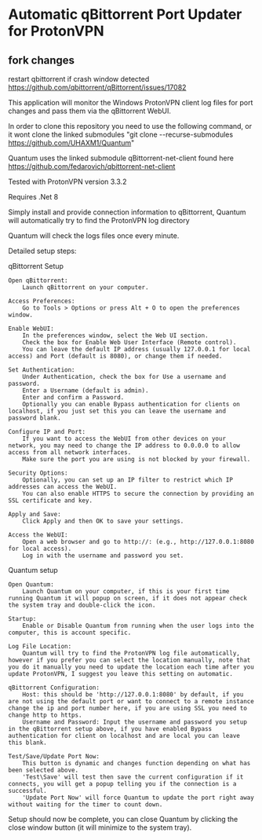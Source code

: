 # Automatic qBittorrent Port Updater for ProtonVPN

## fork changes
restart qbittorrent if crash window detected
https://github.com/qbittorrent/qBittorrent/issues/17082

This application will monitor the Windows ProtonVPN client log files for port changes and pass them via the qBittorrent WebUI.

In order to clone this repository you need to use the following command, or it wont clone the linked submodules
"git clone --recurse-submodules https://github.com/UHAXM1/Quantum"

Quantum uses the linked submodule qBittorrent-net-client found here
https://github.com/fedarovich/qbittorrent-net-client

Tested with ProtonVPN version 3.3.2

Requires .Net 8

Simply install and provide connection information to qBittorrent, Quantum will automatically try to find the ProtonVPN log directory

Quantum will check the logs files once every minute.

Detailed setup steps:

qBittorrent Setup

	Open qBittorrent:
		Launch qBittorrent on your computer.
 
	Access Preferences:
		Go to Tools > Options or press Alt + O to open the preferences window.

	Enable WebUI:
		In the preferences window, select the Web UI section.
		Check the box for Enable Web User Interface (Remote control).
		You can leave the default IP address (usually 127.0.0.1 for local access) and Port (default is 8080), or change them if needed.

	Set Authentication:
		Under Authentication, check the box for Use a username and password.
		Enter a Username (default is admin).
		Enter and confirm a Password.
		Optionally you can enable Bypass authentication for clients on localhost, if you just set this you can leave the username and password blank.

	Configure IP and Port:
		If you want to access the WebUI from other devices on your network, you may need to change the IP address to 0.0.0.0 to allow access from all network interfaces.
		Make sure the port you are using is not blocked by your firewall.

	Security Options:
		Optionally, you can set up an IP filter to restrict which IP addresses can access the WebUI.
		You can also enable HTTPS to secure the connection by providing an SSL certificate and key.

	Apply and Save:
		Click Apply and then OK to save your settings.

	Access the WebUI:
		Open a web browser and go to http://: (e.g., http://127.0.0.1:8080 for local access).
		Log in with the username and password you set.
	
Quantum setup

	Open Quantum:
		Launch Quantum on your computer, if this is your first time running Quantum it will popup on screen, if it does not appear check the system tray and double-click the icon.
		
	Startup:
		Enable or Disable Quantum from running when the user logs into the computer, this is account specific.
		
	Log File Location:
		Quantum will try to find the ProtonVPN log file automatically, however if you prefer you can select the location manually, note that you do it manually you need to update the location each time after you update ProtonVPN, I suggest you leave this setting on automatic.
		
	qBittorrent Configuration:
		Host: this should be 'http://127.0.0.1:8080' by default, if you are not using the default port or want to connect to a remote instance change the ip and port number here, if you are using SSL you need to change http to https.
		Username and Password: Input the username and password you setup in the qBittorrent setup above, if you have enabled Bypass authentication for client on localhost and are local you can leave this blank.
		
	Test/Save/Update Port Now:
		This button is dynamic and changes function depending on what has been selected above.
		'Test\Save' will test then save the current configuration if it connects, you will get a popup telling you if the connection is a successful.
		'Update Port Now' will force Quantum to update the port right away without waiting for the timer to count down.

Setup should now be complete, you can close Quantum by clicking the close window button (it will minimize to the system tray).
